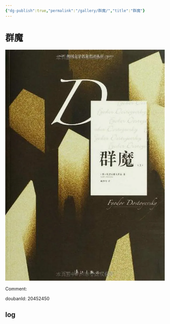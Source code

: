 ```yaml
---
{"dg-publish":true,"permalink":"/gallery/群魔/","title":"群魔"}
---
```



# 群魔

![image](https://raw.githubusercontent.com/hiraethecho/picx-images-hosting/master/picgo/20250529165138.webp)

Comment: 



doubanId: 20452450

## log

